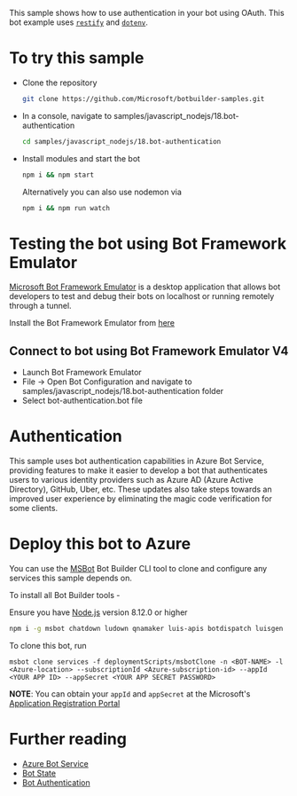 This sample shows how to use authentication in your bot using OAuth. This bot example uses [`restify`](https://www.npmjs.com/package/restify) and [`dotenv`](https://www.npmjs.com/package/dotenv).

# To try this sample
- Clone the repository
    ```bash
    git clone https://github.com/Microsoft/botbuilder-samples.git
    ```
- In a console, navigate to samples/javascript_nodejs/18.bot-authentication
    ```bash
    cd samples/javascript_nodejs/18.bot-authentication
    ```
- Install modules and start the bot
    ```bash
    npm i && npm start
    ```
    Alternatively you can also use nodemon via
    ```bash
    npm i && npm run watch
    ```

# Testing the bot using Bot Framework Emulator
[Microsoft Bot Framework Emulator](https://github.com/microsoft/botframework-emulator) is a desktop application that allows bot developers to test and debug their bots on localhost or running remotely through a tunnel.

Install the Bot Framework Emulator from [here](https://aka.ms/botframework-emulator)

## Connect to bot using Bot Framework Emulator V4
- Launch Bot Framework Emulator
- File -> Open Bot Configuration and navigate to samples/javascript_nodejs/18.bot-authentication folder
- Select bot-authentication.bot file

# Authentication
This sample uses bot authentication capabilities in Azure Bot Service, providing features to make it easier to develop a bot that authenticates users to various identity providers such as Azure AD (Azure Active Directory), GitHub, Uber, etc. These updates also take steps towards an improved user experience by eliminating the magic code verification for some clients.

# Deploy this bot to Azure
You can use the [MSBot](https://github.com/microsoft/botbuilder-tools) Bot Builder CLI tool to clone and configure any services this sample depends on. 

To install all Bot Builder tools - 

Ensure you have [Node.js](https://nodejs.org/) version 8.12.0 or higher

```bash
npm i -g msbot chatdown ludown qnamaker luis-apis botdispatch luisgen
```

To clone this bot, run
```
msbot clone services -f deploymentScripts/msbotClone -n <BOT-NAME> -l <Azure-location> --subscriptionId <Azure-subscription-id> --appId <YOUR APP ID> --appSecret <YOUR APP SECRET PASSWORD>
```

**NOTE**: You can obtain your `appId` and `appSecret` at the Microsoft's [Application Registration Portal](https://apps.dev.microsoft.com/)


# Further reading
- [Azure Bot Service](https://docs.microsoft.com/en-us/azure/bot-service/bot-service-overview-introduction?view=azure-bot-service-4.0)
- [Bot State](https://docs.microsoft.com/en-us/azure/bot-service/bot-builder-storage-concept?view=azure-bot-service-4.0)
- [Bot Authentication](https://docs.microsoft.com/en-us/azure/bot-service/bot-builder-tutorial-authentication?view=azure-bot-service-3.0)
